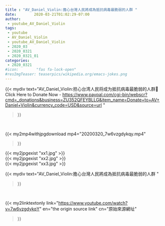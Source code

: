 ```yaml
---
title : "AV_Daniel_Violin:擔心台灣人民將成為抵抗病毒最脆弱的人群 "
date:        2020-03-21T01:02:29-07:00
author:
 - youtube_AV_Daniel_Violin
tags:
 - youtube
 - AV_Daniel_Violin
 - youtube_AV_Daniel_Violin
 - 2020_03
 - 2020_0321
 - 2020_0321_01
categories:
 - 2020_0321
#icon:        "fas fa-lock-open"
#resImgTeaser: teaserpics/wikipedia.org/emacs-jokes.png
---
```


{{< mydiv text="AV_Daniel_Violin:担心台湾人民将成为抵抗病毒最脆弱的人群📌 Click Here to Donate Now - https://www.paypal.com/cgi-bin/webscr?cmd=_donations&business=ZU352QFEYBLLG&item_name=Donate+to+AV+Daniel+Violin&currency_code=USD&source=url "
>}}
<br>


{{< my2mp4withjpgdownload mp4="20200320_7w6vzgdykqy.mp4"
>}}

{{< my2jpgexist "xx1.jpg" >}}<br>
{{< my2jpgexist "xx2.jpg" >}}<br>
{{< my2jpgexist "xx3.jpg" >}}<br>



{{< mydiv text="AV_Daniel_Violin:擔心台灣人民將成為抵抗病毒最脆弱的人群 "
>}}
<br>

{{< my2linktextonly link="https://www.youtube.com/watch?v=7w6vzgdykqY"
en="the origin source link" cn="原始來源網址"
>}}


<br>


